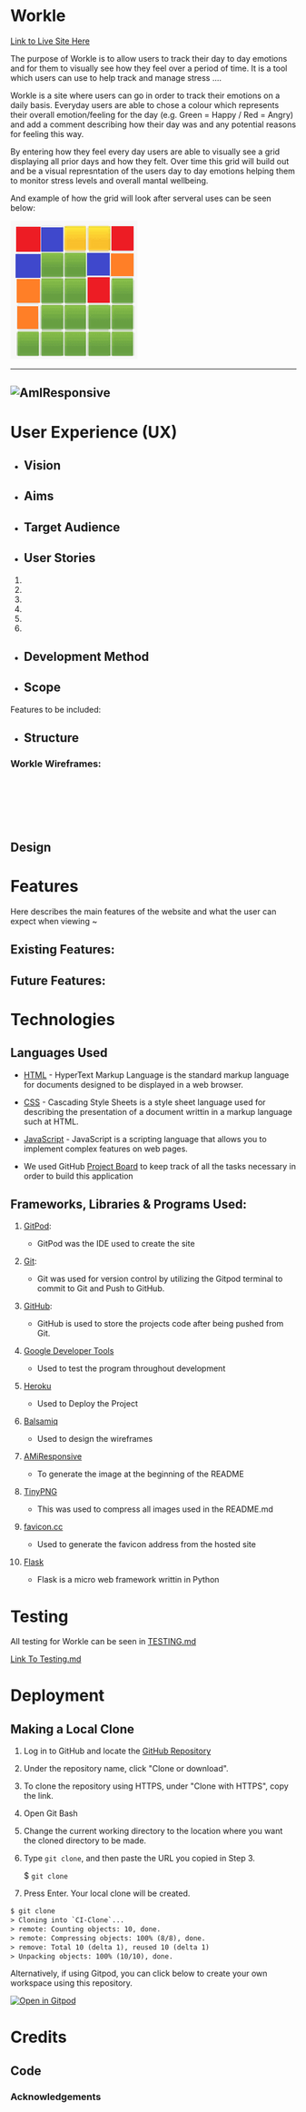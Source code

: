 # Workle

[Link to Live Site Here]()

The purpose of Workle is to allow users to track their day to day emotions and for them to visually see how they feel over a period of time. It is a tool which users can use to help track and manage stress ....

Workle is a site where users can go in order to track their emotions on a daily basis. Everyday users are able to chose a colour which represents their overall emotion/feeling for the day (e.g. Green = Happy / Red = Angry) and add a comment describing how their day was and any potential reasons for feeling this way.

By entering how they feel every day users are able to visually see a grid displaying all prior days and how they felt. Over time this grid will build out and be a visual represntation of the users day to day emotions helping them to monitor stress levels and overall mantal wellbeing. 

And example of how the grid will look after serveral uses can be seen below:

![DemoOuput](assets/images/Example.png)

---
![AmIResponsive]()
---

# User Experience (UX) 

* ## Vision
        

* ## Aims
    

* ## Target Audience
    

* ## User Stories

1. 

2. 

3. 

4. 

5. 

6. 

* ## Development Method 



* ## Scope

Features to be included:


* ## Structure 
    

### Workle Wireframes:

![]()


![]()


![]()

## Design 


# Features 

Here describes the main features of the website and what the user can expect when viewing ~

## Existing Features:



## Future Features:


# Technologies 
## Languages Used

- [HTML](https://www.python.org/) - HyperText Markup Language is the standard markup language for documents designed to be displayed in a web browser.

- [CSS](https://en.wikipedia.org/wiki/CSS) - Cascading Style Sheets is a style sheet language used for describing the presentation of a document writtin in a markup language such at HTML.

- [JavaScript](https://en.wikipedia.org/wiki/JavaScript) - JavaScript is a scripting language that allows you to implement complex features on web pages.

- We used GitHub [Project Board](https://github.com/RiyadhKh4n/team-8/projects/2) to keep track of all the tasks necessary in order to build this application

## Frameworks, Libraries & Programs Used:

1. [GitPod](https://www.gitpod.io/):
    * GitPod was the IDE used to create the site

2. [Git](https://git-scm.com/):
    * Git was used for version control by utilizing the Gitpod terminal to commit to Git and Push to GitHub.

3. [GitHub](https://github.com/):
    * GitHub is used to store the projects code after being pushed from Git.

4. [Google Developer Tools](https://developer.chrome.com/docs/devtools/)
    * Used to test the program throughout development

5. [Heroku](https://dashboard.heroku.com/login)
    * Used to Deploy the Project

7. [Balsamiq](https://balsamiq.com/)
    * Used to design the wireframes

8. [AMiResponsive](http://ami.responsivedesign.is/)
    * To generate the image at the beginning of the README

9. [TinyPNG](https://tinypng.com/)
    * This was used to compress all images used in the README.md

10. [favicon.cc](https://www.favicon.cc/)
    * Used to generate the favicon address from the hosted site

11. [Flask](https://flask.palletsprojects.com/en/2.0.x/)
    * Flask is a micro web framework writtin in Python

# Testing 

All testing for Workle can be seen in [TESTING.md](TESTING.md)

[Link To Testing.md](TESTING.md)
   
# Deployment 

## Making a Local Clone

1. Log in to GitHub and locate the [GitHub Repository]()
2. Under the repository name, click "Clone or download".
3. To clone the repository using HTTPS, under "Clone with HTTPS", copy the link.
4. Open Git Bash
5. Change the current working directory to the location where you want the cloned directory to be made.
6. Type `git clone`, and then paste the URL you copied in Step 3.

    $ `git clone ` 

7. Press Enter. Your local clone will be created. 

```shell
$ git clone 
> Cloning into `CI-Clone`...
> remote: Counting objects: 10, done.
> remote: Compressing objects: 100% (8/8), done.
> remove: Total 10 (delta 1), reused 10 (delta 1)
> Unpacking objects: 100% (10/10), done.
```

Alternatively, if using Gitpod, you can click below to create your own workspace using this repository.

[![Open in Gitpod](https://gitpod.io/button/open-in-gitpod.svg)]()


# Credits 


## Code

### Acknowledgements




